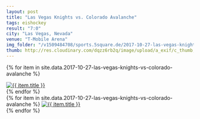```yaml
---
layout: post
title: "Las Vegas Knights vs. Colorado Avalanche"
tags: eishockey
result: "7:0"
city: "Las Vegas, Nevada"
venue: "T-Mobile Arena"
img_folder: "/v1509484708/sports.5square.de/2017-10-27-las-vegas-knights-vs-colorado-avalanche/"
thumb: http://res.cloudinary.com/dqzz6rb2q/image/upload/a_exif/c_thumb,g_center,h_251,w_251/v1509484708/sports.5square.de/2017-10-27-las-vegas-knights-vs-colorado-avalanche/IMG_2734.jpg
---
```

{% for item in site.data.2017-10-27-las-vegas-knights-vs-colorado-avalanche %}
<div class="media">
  <a href="{{ site.img_baseurl }}{{ page.img_folder }}{{ item.file }}"><img src="{{ site.img_baseurl }}{{ site.img_thumb }}{{ page.img_folder }}{{ item.file }}" alt="{{ item.title }}" title="{{ item.title }}" /></a>
</div>
{% endfor %}

<div id="lightgallery">
{% for item in site.data.2017-10-27-las-vegas-knights-vs-colorado-avalanche %}
  <a href="{{ site.img_baseurl }}{{ page.img_folder }}{{ item.file }}" data-responsive="img/1-375.jpg 375, img/1-480.jpg 480">
      <img src="{{ site.img_baseurl }}{{ site.img_thumb }}{{ page.img_folder }}{{ item.file }}" alt="{{ item.title }}" />
  </a>
</div>
{% endfor %}

<div class="media">
  <a href="http://res.cloudinary.com/dqzz6rb2q/video/upload/br_300,vc_h264/v1509492132/IMG_2744_i1xq4x.mov"><img src="http://res.cloudinary.com/dqzz6rb2q/video/upload/br_300,c_thumb,h_251,vc_h264,w_251/v1509492132/IMG_2744_i1xq4x.jpg" alt="" title="This right here is a caption." /></a>
</div>
